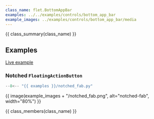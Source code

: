 ```yaml
---
class_name: flet.BottomAppBar
examples: ../../examples/controls/bottom_app_bar
example_images: ../examples/controls/bottom_app_bar/media
---
```


{{ class_summary(class_name) }}

## Examples

[Live example](https://flet-controls-gallery.fly.dev/navigation/bottomappbar)

### Notched `FloatingActionButton`

```python
--8<-- "{{ examples }}/notched_fab.py"
```

{{ image(example_images + "/notched_fab.png", alt="notched-fab", width="80%") }}


{{ class_members(class_name) }}
